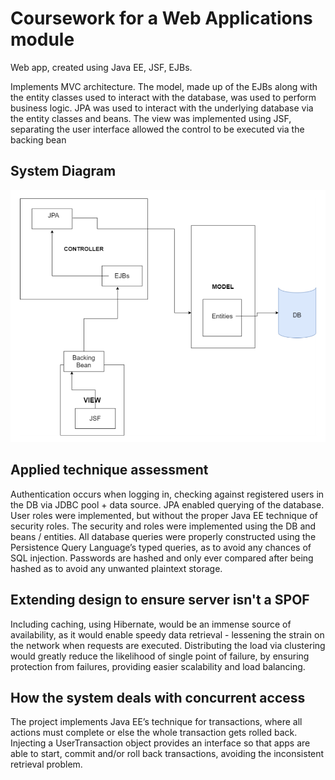 # Coursework for a Web Applications module
Web app, created using Java EE, JSF, EJBs. 

Implements MVC architecture. The model, made up of the EJBs along with the
entity classes used to interact with the database, was used to perform business
logic. JPA was used to interact with the underlying database via the entity
classes and beans. The view was implemented using JSF, separating the user
interface allowed the control to be executed via the backing bean

## System Diagram
![System diagram](diagram.png)

## Applied technique assessment
Authentication occurs when logging in, checking against registered users in the
DB via JDBC pool + data source. JPA enabled querying of the database. User
roles were implemented, but without the proper Java EE technique of security
roles. The security and roles were implemented using the DB and beans /
entities. All database queries were properly constructed using the Persistence
Query Language’s typed queries, as to avoid any chances of SQL injection.
Passwords are hashed and only ever compared after being hashed as to avoid
any unwanted plaintext storage.

## Extending design to ensure server isn't a SPOF
Including caching, using Hibernate, would be an immense source of availability,
as it would enable speedy data retrieval - lessening the strain on the network when
requests are executed.
Distributing the load via clustering would greatly reduce the likelihood of single point of
failure, by ensuring protection from failures, providing easier scalability and load
balancing.

## How the system deals with concurrent access
The project implements Java EE’s technique for transactions, where all actions
must complete or else the whole transaction gets rolled back. Injecting a
UserTransaction object provides an interface so that apps are able to start,
commit and/or roll back transactions, avoiding the inconsistent retrieval problem.


